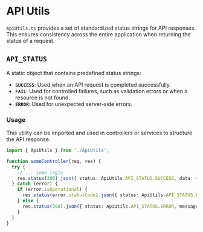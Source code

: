 # API Utils

`ApiUtils.ts` provides a set of standardized status strings for API responses. This ensures consistency across the entire application when returning the status of a request.

## `API_STATUS`

A static object that contains predefined status strings:

- **`SUCCESS`**: Used when an API request is completed successfully.
- **`FAIL`**: Used for controlled failures, such as validation errors or when a resource is not found.
- **`ERROR`**: Used for unexpected server-side errors.

### Usage

This utility can be imported and used in controllers or services to structure the API response.

```typescript
import { ApiUtils } from './ApiUtils';

function someController(req, res) {
  try {
    // ... some logic
    res.status(200).json({ status: ApiUtils.API_STATUS.SUCCESS, data: { ... } });
  } catch (error) {
    if (error.isOperational) {
      res.status(error.statusCode).json({ status: ApiUtils.API_STATUS.FAIL, message: error.message });
    } else {
      res.status(500).json({ status: ApiUtils.API_STATUS.ERROR, message: 'An unexpected error occurred.' });
    }
  }
}
```
